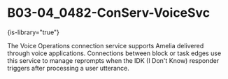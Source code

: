 # B03-04_0482-ConServ-VoiceSvc

{is-library="true"}

<snippet id="B03-04_0482-ConServ-VoiceSvc_snippet">



The Voice Operations connection service supports Amelia delivered through voice applications. Connections between block or task edges use this service to manage reprompts when the IDK (I Don't Know) responder triggers after processing a user utterance.


</snippet>